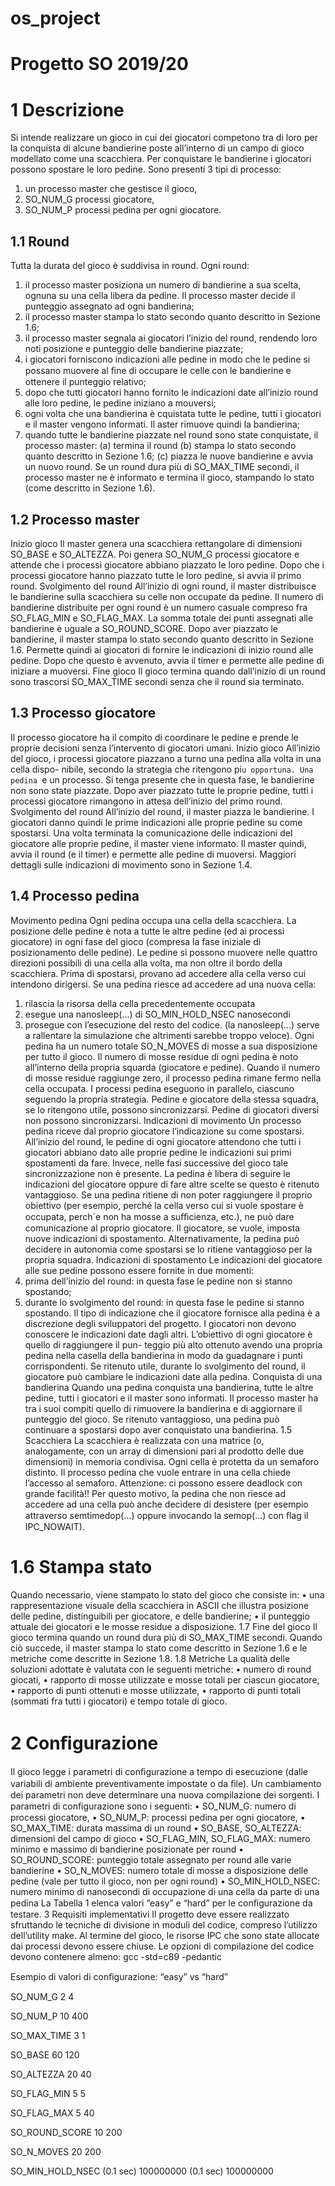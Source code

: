 # os_project
# Progetto SO 2019/20

# 1 Descrizione
Si intende realizzare un gioco in cui dei giocatori competono tra di loro per la conquista di alcune bandierine poste
all’interno di un campo di gioco modellato come una scacchiera. Per conquistare le bandierine i giocatori possono
spostare le loro pedine.
Sono presenti 3 tipi di processo:
1. un processo master che gestisce il gioco,
2. SO_NUM_G processi giocatore,
3. SO_NUM_P processi pedina per ogni giocatore.

## 1.1 Round
Tutta la durata del gioco è suddivisa in round. Ogni round:
1. il processo master posiziona un numero di bandierine a sua scelta, ognuna su una cella libera da pedine. Il processo master decide il punteggio assegnato ad ogni bandierina;
2. il processo master stampa lo stato secondo quanto descritto in Sezione 1.6;
3. il processo master segnala ai giocatori l’inizio del round, rendendo loro noti posizione e punteggio delle bandierine piazzate;
4. i giocatori forniscono indicazioni alle pedine in modo che le pedine si possano muovere al ﬁne di occupare le celle con le bandierine e ottenere il punteggio relativo;
5. dopo che tutti giocatori hanno fornito le indicazioni date all’inizio round alle loro pedine, le pedine iniziano a mouversi;
6. ogni volta che una bandierina è cquistata tutte le pedine, tutti i giocatori e il master vengono informati. Il aster rimuove quindi la bandierina;
7. quando tutte le bandierine piazzate nel round sono state conquistate, il processo master:
(a) termina il round
(b) stampa lo stato secondo quanto descritto in Sezione 1.6;
(c) piazza le nuove bandierine e avvia un nuovo round.
Se un round dura più di SO_MAX_TIME secondi, il processo master ne è informato e termina il gioco, stampando lo
stato (come descritto in Sezione 1.6).

## 1.2 Processo master
Inizio gioco Il master genera una scacchiera rettangolare di dimensioni SO_BASE e SO_ALTEZZA. Poi genera
SO_NUM_G processi giocatore e attende che i processi giocatore abbiano piazzato le loro pedine. Dopo che i processi
giocatore hanno piazzato tutte le loro pedine, si avvia il primo round.
Svolgimento del round All’inizio di ogni round, il master distribuisce le bandierine sulla scacchiera su celle
non occupate da pedine. Il numero di bandierine distribuite per ogni round è un numero casuale compreso fra
SO_FLAG_MIN e SO_FLAG_MAX. La somma totale dei punti assegnati alle bandierine è uguale a SO_ROUND_SCORE.
Dopo aver piazzato le bandierine, il master stampa lo stato secondo quanto descritto in Sezione 1.6. Permette
quindi ai giocatori di fornire le indicazioni di inizio round alle pedine. Dopo che questo è avvenuto, avvia il timer
e permette alle pedine di iniziare a muoversi.
Fine gioco Il gioco termina quando dall’inizio di un round sono trascorsi SO_MAX_TIME secondi senza che il round
sia terminato.

## 1.3 Processo giocatore
Il processo giocatore ha il compito di coordinare le pedine e prende le proprie decisioni senza l’intervento di giocatori
umani.
Inizio gioco All’inizio del gioco, i processi giocatore piazzano a turno una pedina alla volta in una cella dispo-
nibile, secondo la strategia che ritengono pi`u opportuna. Una pedina `e un processo. Si tenga presente che in questa
fase, le bandierine non sono state piazzate. Dopo aver piazzato tutte le proprie pedine, tutti i processi giocatore
rimangono in attesa dell’inizio del primo round.
Svolgimento del round All’inizio del round, il master piazza le bandierine. I giocatori danno quindi le prime
indicazioni alle proprie pedine su come spostarsi. Una volta terminata la comunicazione delle indicazioni del
giocatore alle proprie pedine, il master viene informato. Il master quindi, avvia il round (e il timer) e permette alle
pedine di muoversi. Maggiori dettagli sulle indicazioni di movimento sono in Sezione 1.4.

## 1.4 Processo pedina
Movimento pedina Ogni pedina occupa una cella della scacchiera. La posizione delle pedine è nota a tutte
le altre pedine (ed ai processi giocatore) in ogni fase del gioco (compresa la fase iniziale di posizionamento delle
pedine). Le pedine si possono muovere nelle quattro direzioni possibili di una cella alla volta, ma non oltre il bordo
della scacchiera. Prima di spostarsi, provano ad accedere alla cella verso cui intendono dirigersi. Se una pedina
riesce ad accedere ad una nuova cella:
1. rilascia la risorsa della cella precedentemente occupata
2. esegue una nanosleep(...) di SO_MIN_HOLD_NSEC nanosecondi
3. prosegue con l’esecuzione del resto del codice.
(la nanosleep(...) serve a rallentare la simulazione che altrimenti sarebbe troppo veloce).
Ogni pedina ha un numero totale SO_N_MOVES di mosse a sua disposizione per tutto il gioco. Il numero di mosse
residue di ogni pedina è noto all’interno della propria squarda (giocatore e pedine). Quando il numero di mosse
residue raggiunge zero, il processo pedina rimane fermo nella cella occupata.
I processi pedina eseguono in parallelo, ciascuno seguendo la propria strategia.
Pedine e giocatore della stessa squadra, se lo ritengono utile, possono sincronizzarsi. Pedine di giocatori diversi
non possono sincronizzarsi.
Indicazioni di movimento Un processo pedina riceve dal proprio giocatore l’indicazione su come spostarsi.
All’inizio del round, le pedine di ogni giocatore attendono che tutti i giocatori abbiano dato alle proprie pedine le
indicazioni sui primi spostamenti da fare. Invece, nelle fasi successive del gioco tale sincronizzazione non è presente.
La pedina è libera di seguire le indicazioni del giocatore oppure di fare altre scelte se questo è ritenuto vantaggioso.
Se una pedina ritiene di non poter raggiungere il proprio obiettivo (per esempio, perché la cella verso cui si vuole
spostare è occupata, perch´e non ha mosse a suﬃcienza, etc.), ne può dare comunicazione al proprio giocatore.
Il giocatore, se vuole, imposta nuove indicazioni di spostamento. Alternativamente, la pedina può decidere in
autonomia come spostarsi se lo ritiene vantaggioso per la propria squadra.
Indicazioni di spostamento Le indicazioni del giocatore alle sue pedine possono essere fornite in due momenti:
1. prima dell’inizio del round: in questa fase le pedine non si stanno spostando;
2. durante lo svolgimento del round: in questa fase le pedine si stanno spostando.
Il tipo di indicazione che il giocatore fornisce alla pedina è a discrezione degli sviluppatori del progetto. I giocatori
non devono conoscere le indicazioni date dagli altri. L’obiettivo di ogni giocatore è quello di raggiungere il pun-
teggio più alto ottenuto avendo una propria pedina nella casella della bandierina in modo da guadagnare i punti
corrispondenti. Se ritenuto utile, durante lo svolgimento del round, il giocatore può cambiare le indicazioni date
alla pedina.
Conquista di una bandierina Quando una pedina conquista una bandierina, tutte le altre pedine, tutti i
giocatori e il master sono informati. Il processo master ha tra i suoi compiti quello di rimuovere la bandierina
e di aggiornare il punteggio del gioco. Se ritenuto vantaggioso, una pedina può continuare a spostarsi dopo aver
conquistato una bandierina.
1.5 Scacchiera
La scacchiera è realizzata con una matrice (o, analogamente, con un array di dimensioni pari al prodotto delle due
dimensioni) in memoria condivisa. Ogni cella è protetta da un semaforo distinto. Il processo pedina che vuole
entrare in una cella chiede l’accesso al semaforo. Attenzione: ci possono essere deadlock con grande facilità!! Per
questo motivo, la pedina che non riesce ad accedere ad una cella può anche decidere di desistere (per esempio
attraverso semtimedop(...) oppure invocando la semop(...) con ﬂag il IPC_NOWAIT).

# 1.6 Stampa stato
Quando necessario, viene stampato lo stato del gioco che consiste in:
• una rappresentazione visuale della scacchiera in ASCII che illustra posizione delle pedine, distinguibili per
giocatore, e delle bandierine;
• il punteggio attuale dei giocatori e le mosse residue a disposizione.
1.7 Fine del gioco
Il gioco termina quando un round dura più di SO_MAX_TIME secondi. Quando ciò succede, il master stampa lo stato
come descritto in Sezione 1.6 e le metriche come descritte in Sezione 1.8.
1.8 Metriche
La qualità delle soluzioni adottate è valutata con le seguenti metriche:
• numero di round giocati,
• rapporto di mosse utilizzate e mosse totali per ciascun giocatore,
• rapporto di punti ottenuti e mosse utilizzate,
• rapporto di punti totali (sommati fra tutti i giocatori) e tempo totale di gioco.

# 2 Conﬁgurazione
Il gioco legge i parametri di conﬁgurazione a tempo di esecuzione (dalle variabili di ambiente preventivamente
impostate o da ﬁle). Un cambiamento dei parametri non deve determinare una nuova compilazione dei sorgenti. I
parametri di conﬁgurazione sono i seguenti:
• SO_NUM_G: numero di processi giocatore,
• SO_NUM_P: processi pedina per ogni giocatore,
• SO_MAX_TIME: durata massima di un round
• SO_BASE, SO_ALTEZZA: dimensioni del campo di gioco
• SO_FLAG_MIN, SO_FLAG_MAX: numero minimo e massimo di bandierine posizionate per round
• SO_ROUND_SCORE: punteggio totale assegnato per round alle varie bandierine
• SO_N_MOVES: numero totale di mosse a disposizione delle pedine (vale per tutto il gioco, non per ogni round)
• SO_MIN_HOLD_NSEC: numero minimo di nanosecondi di occupazione di una cella da parte di una pedina
La Tabella 1 elenca valori “easy” e “hard” per le conﬁgurazione da testare.
3 Requisiti implementativi
Il progetto deve essere realizzato sfruttando le tecniche di divisione in moduli del codice, compreso l’utilizzo
dell’utility make.
Al termine del gioco, le risorse IPC che sono state allocate dai processi devono essere chiuse.
Le opzioni di compilazione del codice devono contenere almeno:
gcc -std=c89 -pedantic

Esempio di valori di conﬁgurazione:
“easy” vs “hard”

SO_NUM_G 2 4

SO_NUM_P 10 400

SO_MAX_TIME 3 1

SO_BASE 60 120

SO_ALTEZZA 20 40

SO_FLAG_MIN 5 5

SO_FLAG_MAX 5 40

SO_ROUND_SCORE 10 200

SO_N_MOVES 20 200

SO_MIN_HOLD_NSEC (0.1 sec) 100000000 (0.1 sec) 100000000

